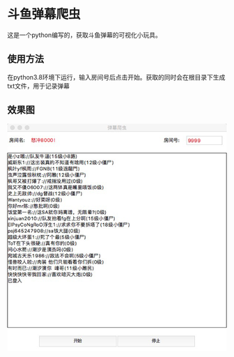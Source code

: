 # 斗鱼弹幕爬虫
这是一个python编写的，获取斗鱼弹幕的可视化小玩具。
## 使用方法
在python3.8环境下运行，输入房间号后点击开始。获取的同时会在根目录下生成txt文件，用于记录弹幕
## 效果图
![image](https://github.com/haozhuoyi/douyu/blob/master/image/effect.png)
